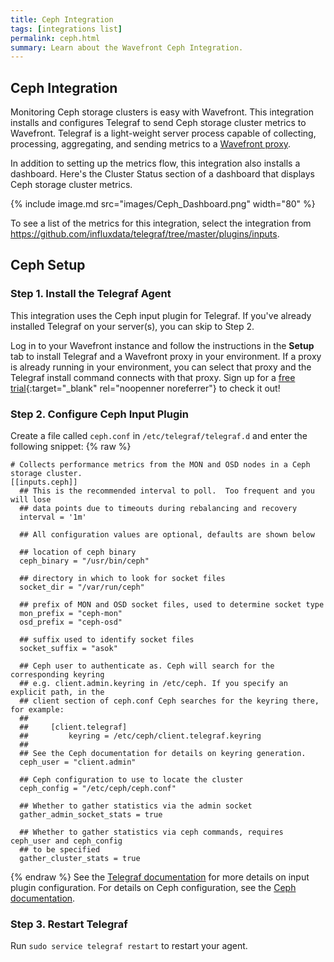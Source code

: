 ```yaml
---
title: Ceph Integration
tags: [integrations list]
permalink: ceph.html
summary: Learn about the Wavefront Ceph Integration.
---
```

## Ceph Integration

Monitoring Ceph storage clusters is easy with Wavefront. This integration installs and configures Telegraf to send Ceph storage cluster metrics to Wavefront. Telegraf is a light-weight server process capable of collecting, processing, aggregating, and sending metrics to a [Wavefront proxy](https://docs.wavefront.com/proxies.html).

In addition to setting up the metrics flow, this integration also installs a dashboard. Here's the Cluster Status section of a dashboard that displays Ceph storage cluster metrics.

{% include image.md src="images/Ceph_Dashboard.png" width="80" %}


To see a list of the metrics for this integration, select the integration from <https://github.com/influxdata/telegraf/tree/master/plugins/inputs>.
## Ceph Setup



### Step 1. Install the Telegraf Agent

This integration uses the Ceph input plugin for Telegraf. If you've already installed Telegraf on your server(s), you can skip to Step 2.

Log in to your Wavefront instance and follow the instructions in the **Setup** tab to install Telegraf and a Wavefront proxy in your environment. If a proxy is already running in your environment, you can select that proxy and the Telegraf install command connects with that proxy. Sign up for a [free trial](https://tanzu.vmware.com/observability-trial){:target="_blank" rel="noopenner noreferrer"} to check it out!

### Step 2. Configure Ceph Input Plugin

Create a file called `ceph.conf` in `/etc/telegraf/telegraf.d` and enter the following snippet:
{% raw %}
```
# Collects performance metrics from the MON and OSD nodes in a Ceph storage cluster.
[[inputs.ceph]]
  ## This is the recommended interval to poll.  Too frequent and you will lose
  ## data points due to timeouts during rebalancing and recovery
  interval = '1m'

  ## All configuration values are optional, defaults are shown below

  ## location of ceph binary
  ceph_binary = "/usr/bin/ceph"

  ## directory in which to look for socket files
  socket_dir = "/var/run/ceph"

  ## prefix of MON and OSD socket files, used to determine socket type
  mon_prefix = "ceph-mon"
  osd_prefix = "ceph-osd"

  ## suffix used to identify socket files
  socket_suffix = "asok"

  ## Ceph user to authenticate as. Ceph will search for the corresponding keyring
  ## e.g. client.admin.keyring in /etc/ceph. If you specify an explicit path, in the
  ## client section of ceph.conf Ceph searches for the keyring there, for example:
  ##
  ##     [client.telegraf]
  ##         keyring = /etc/ceph/client.telegraf.keyring
  ##
  ## See the Ceph documentation for details on keyring generation.
  ceph_user = "client.admin"

  ## Ceph configuration to use to locate the cluster
  ceph_config = "/etc/ceph/ceph.conf"

  ## Whether to gather statistics via the admin socket
  gather_admin_socket_stats = true

  ## Whether to gather statistics via ceph commands, requires ceph_user and ceph_config
  ## to be specified
  gather_cluster_stats = true

```
{% endraw %}
See the [Telegraf documentation](https://github.com/influxdata/telegraf/tree/master/plugins/inputs/ceph) for more details on input plugin configuration.
For details on Ceph configuration, see the [Ceph documentation](http://docs.ceph.com/docs/kraken/rados/configuration).

### Step 3. Restart Telegraf

Run `sudo service telegraf restart` to restart your agent.



